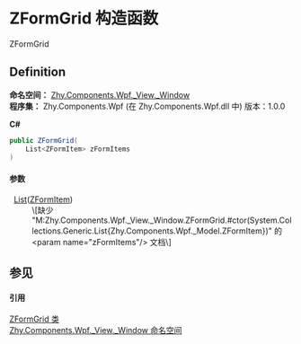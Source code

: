 # ZFormGrid 构造函数


ZFormGrid



## Definition
**命名空间：** <a href="fd5c48a9-042c-a75c-073c-5374ee14f493">Zhy.Components.Wpf._View._Window</a>  
**程序集：** Zhy.Components.Wpf (在 Zhy.Components.Wpf.dll 中) 版本：1.0.0

**C#**
``` C#
public ZFormGrid(
	List<ZFormItem> zFormItems
)
```



#### 参数
<dl><dt>  <a href="https://learn.microsoft.com/dotnet/api/system.collections.generic.list-1" target="_blank" rel="noopener noreferrer">List</a>(<a href="b506ba4f-c8af-c6d5-d2db-ccd5937e5c18">ZFormItem</a>)</dt><dd>\[缺少 "M:Zhy.Components.Wpf._View._Window.ZFormGrid.#ctor(System.Collections.Generic.List{Zhy.Components.Wpf._Model.ZFormItem})" 的 &lt;param name="zFormItems"/&gt; 文档\]</dd></dl>

## 参见


#### 引用
<a href="9af4d888-c97e-2767-8fa8-c8c814577091">ZFormGrid 类</a>  
<a href="fd5c48a9-042c-a75c-073c-5374ee14f493">Zhy.Components.Wpf._View._Window 命名空间</a>  
